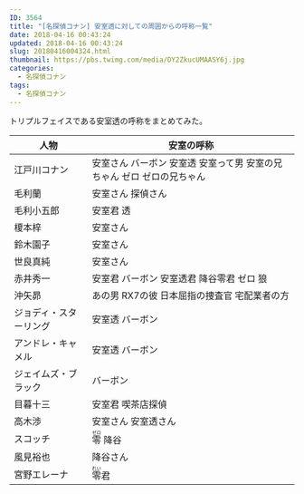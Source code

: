 ```yaml
---
ID: 3564
title: "[名探偵コナン] 安室透に対しての周囲からの呼称一覧"
date: 2018-04-16 00:43:24
updated: 2018-04-16 00:43:24
slug: 20180416004324.html
thumbnail: https://pbs.twimg.com/media/DY2ZkucUMAASY6j.jpg
categories:
  - 名探偵コナン
tags:
  - 名探偵コナン
---
```


トリプルフェイスである安室透の呼称をまとめてみた。

<!--more-->

<table style="width:100%;">
<thead>
 <tr>
   <th>人物</th>
   <th>安室の呼称</th>
 </tr>
</thead>
<tbody>
  <tr>
    <td>江戸川コナン</td>
    <td>
安室さん
バーボン
安室透
安室って男
安室の兄ちゃん
ゼロ
ゼロの兄ちゃん
    </td>
  </tr>
  <tr>
    <td>毛利蘭</td>
    <td>
安室さん
探偵さん
    </td>
  </tr>
  <tr>
    <td>毛利小五郎</td>
    <td>
安室君
透
    </td>
  </tr>
  <tr>
    <td>榎本梓</td>
    <td>
安室さん
    </td>
  </tr>
  <tr>
    <td>鈴木園子</td>
    <td>
安室さん
    </td>
  </tr>
  <tr>
    <td>世良真純</td>
    <td>
安室さん
    </td>
  </tr>
  <tr>
    <td>赤井秀一</td>
    <td>
安室君
バーボン
安室透君
降谷零君
ゼロ
狼
    </td>
  </tr>
  <tr>
    <td>沖矢昴</td>
    <td>
あの男
RX7の彼
日本屈指の捜査官
宅配業者の方
    </td>
  </tr>
  <tr>
    <td>ジョディ・スターリング</td>
    <td>
安室透
バーボン
    </td>
  </tr>
  <tr>
    <td>アンドレ・キャメル</td>
    <td>
安室透
バーボン
    </td>
  </tr>
  <tr>
    <td>ジェイムズ・ブラック</td>
    <td>
バーボン
    </td>
  </tr>
  <tr>
    <td>目暮十三</td>
    <td>
安室君
喫茶店探偵
    </td>
  </tr>
  <tr>
    <td>高木渉</td>
    <td>
安室さん
安室透さん
    </td>
  </tr>
  <tr>
    <td>スコッチ</td>
    <td>
<ruby>零<rt>ゼロ</rt></ruby> 
降谷
    </td>
  </tr>
  <tr>
    <td>風見裕也</td>
    <td>
降谷さん
    </td>
  </tr>
  <tr>
    <td>宮野エレーナ</td>
    <td>
<ruby>零<rt>れい</rt></ruby>君
    </td>
  </tr>
</tbody>
</table>
